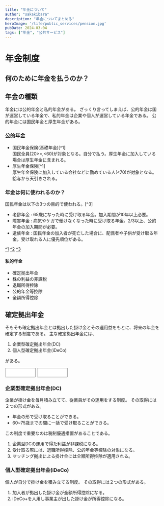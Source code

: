 ```yaml
---
title: "年金について"
author: "sakakibara"
description: "年金についてまとめる"
heroImage: '/life/public_services/pension.jpg'
pubDate: 2024-03-04
tags: ["年金", "公共サービス"]
---
```


# 年金制度
## 何のために年金を払うのか？
## 年金の種類
年金には公的年金と私的年金がある。
ざっくり言ってしまえば、公的年金は国が運営している年金で、私的年金は企業や個人が運営している年金である。
公的年金には国民年金と厚生年金がある。

### 公的年金
- 国民年金保険(基礎年金)[^1]  
    国民全員(20>=,<60)が対象となる。自分で払う。厚生年金に加入している場合は厚生年金に含まれる。
- 厚生年金保険[^1]  
    厚生年金保険に加入している会社などに勤めている人(<70)が対象となる。給与から天引きされる。

### 年金は何に使われるのか？
国民年金は以下の3つの目的で使われる。[^3]
- 老齢年金 : 65歳になった時に受け取る年金。加入期間が10年以上必要。
- 障害年金 : 病気やケガで働けなくなった時に受け取る年金。2/3以上、公的年金の加入期間が必要。
- 遺族年金 : 国民年金の加入者が死亡した場合に、配偶者や子供が受け取る年金。受け取れる人に優先順位がある。

[^1](https://www.nenkin.go.jp/service/seidozenpan/20140710.html)
[^2](https://www.nenkin.go.jp/service/kounen/index.html)
[^3](https://www.nenkin.go.jp/service/jukyu/index.html)

#### 私的年金
- 確定拠出年金
- 株の利益の非課税
- 退職所得控除
- 公的年金等控除
- 全額所得控除

## 確定拠出年金
そもそも確定拠出年金とは拠出した掛け金とその運用益をもとに、将来の年金を確定する制度である。
主な確定拠出年金には、
1. 企業型確定拠出年金(DC)
1. 個人型確定拠出年金(iDeCo)

がある。
<div>
  <input type="text"/>
  <input type="text"/>
  <script>
    const input1 = document.querySelector("input");
    const input2 = document.querySelector("input");
    console.log(input1.value);
  </script>
  <style type="text/css" media="screen">
    input {
      width: 100px;
      height: 30px;
    }
  </style>
</div>

### 企業型確定拠出年金(DC) 
企業が掛け金を毎月積み立てて、従業員がその運用をする制度。
その取得には２つの形式がある。

- 年金の形で受け取ることができる。
- 60~75歳までの間に一括で受け取ることができる。

この制度で重要なのは税制優遇措置があることである。

1. 企業型DCの運用で得た利益が非課税になる。
1. 受け取る際には、退職所得控除、公的年金等控除の対象になる。
1. マッチング拠出による掛け金には全額所得控除が適用される。


### 個人型確定拠出年金(iDeCo)
個人が自分で掛け金を積み立てる制度。
その取得には２つの形式がある。

1. 加入者が拠出した掛け金が全額所得控除になる。
1. iDeCo+を人用し事業主が出した掛け金が所得控除になる。
